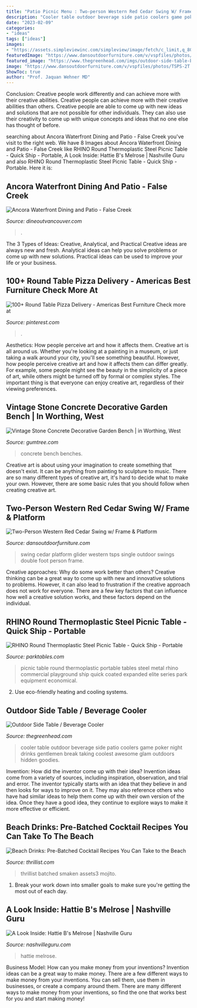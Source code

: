 ```yaml
---
title: "Patio Picnic Menu : Two-person Western Red Cedar Swing W/ Frame &amp; Platform"
description: "Cooler table outdoor beverage side patio coolers game poker night drinks gentlemen break taking coolest awesome glam outdoors hidden goodies"
date: "2023-02-09"
categories:
- "ideas"
tags: ["ideas"]
images:
- "https://assets.simpleviewinc.com/simpleview/image/fetch/c_limit,q_80,w_1200/https://assets.simpleviewinc.com/simpleview/image/upload/crm/vancouverbc/Ancora-Dining-3_4CFDC702-177B-4165-BE256C25415ECA29_d639910a-6519-43ab-84c00bf4fc6c68e8.jpg"
featuredImage: "https://www.dansoutdoorfurniture.com/v/vspfiles/photos/TSPS-2T.jpg"
featured_image: "https://www.thegreenhead.com/imgs/outdoor-side-table-beverage-cooler-1.jpg"
image: "https://www.dansoutdoorfurniture.com/v/vspfiles/photos/TSPS-2T.jpg"
ShowToc: true
author: "Prof. Jaquan Wehner MD"
---
```



Conclusion: Creative people work differently and can achieve more with their creative abilities.
Creative people can achieve more with their creative abilities than others. Creative people are able to come up with new ideas and solutions that are not possible for other individuals. They can also use their creativity to come up with unique concepts and ideas that no one else has thought of before.

	

		
searching about Ancora Waterfront Dining and Patio - False Creek you've visit to the right web. We have 8 Images about Ancora Waterfront Dining and Patio - False Creek like RHINO Round Thermoplastic Steel Picnic Table - Quick Ship - Portable, A Look Inside: Hattie B&#039;s Melrose | Nashville Guru and also RHINO Round Thermoplastic Steel Picnic Table - Quick Ship - Portable. Here it is:
		
    
## Ancora Waterfront Dining And Patio - False Creek

<img loading=lazy src="https://assets.simpleviewinc.com/simpleview/image/fetch/c_limit,q_80,w_1200/https://assets.simpleviewinc.com/simpleview/image/upload/crm/vancouverbc/Ancora-Dining-3_4CFDC702-177B-4165-BE256C25415ECA29_d639910a-6519-43ab-84c00bf4fc6c68e8.jpg" onerror="this.onerror=null;this.src='https://tse1.mm.bing.net/th?id=OIP.hb8nmpfdJ8X46oP9FW7UgAAAAA&amp;pid=15.1';" alt="Ancora Waterfront Dining and Patio - False Creek">

_Source: dineoutvancouver.com_

>. 

	

The 3 Types of Ideas: Creative, Analytical, and Practical
Creative ideas are always new and fresh. Analytical ideas can help you solve problems or come up with new solutions. Practical ideas can be used to improve your life or your business.

    
## 100+ Round Table Pizza Delivery - Americas Best Furniture Check More At

<img loading=lazy src="https://i.pinimg.com/736x/23/87/25/2387251dec5c0928cacb0563d4c53703.jpg" onerror="this.onerror=null;this.src='https://tse4.mm.bing.net/th?id=OIP.1Wn_gyI6WQXuSdLLzU6cwwHaJh&amp;pid=15.1';" alt="100+ Round Table Pizza Delivery - Americas Best Furniture Check more at">

_Source: pinterest.com_

>. 

	

Aesthetics: How people perceive art and how it affects them.
Creative art is all around us. Whether you're looking at a painting in a museum, or just taking a walk around your city, you'll see something beautiful. However, how people perceive creative art and how it affects them can differ greatly. For example, some people might see the beauty in the simplicity of a piece of art, while others might be turned off by formal or complex styles. The important thing is that everyone can enjoy creative art, regardless of their viewing preferences.

    
## Vintage Stone Concrete Decorative Garden Bench | In Worthing, West

<img loading=lazy src="https://i.ebayimg.com/00/s/NzY4WDEwMjQ=/z/euEAAOSwEflfst61/$_86.JPG" onerror="this.onerror=null;this.src='https://tse1.mm.bing.net/th?id=OIP.-cT5MFhEe2PiMBkSv9EhBwHaFj&amp;pid=15.1';" alt="Vintage Stone Concrete Decorative Garden Bench | in Worthing, West">

_Source: gumtree.com_

>concrete bench benches. 

	

Creative art is about using your imagination to create something that doesn't exist. It can be anything from painting to sculpture to music. There are so many different types of creative art, it's hard to decide what to make your own. However, there are some basic rules that you should follow when creating creative art.

    
## Two-Person Western Red Cedar Swing W/ Frame &amp; Platform

<img loading=lazy src="https://www.dansoutdoorfurniture.com/v/vspfiles/photos/TSPS-2T.jpg" onerror="this.onerror=null;this.src='https://tse4.mm.bing.net/th?id=OIP.Eaj67kDKewVzkDeCDEMi0gHaF0&amp;pid=15.1';" alt="Two-Person Western Red Cedar Swing w/ Frame &amp; Platform">

_Source: dansoutdoorfurniture.com_

>swing cedar platform glider western tsps single outdoor swings double foot person frame. 

	

Creative approaches: Why do some work better than others?
Creative thinking can be a great way to come up with new and innovative solutions to problems. However, it can also lead to frustration if the creative approach does not work for everyone. There are a few key factors that can influence how well a creative solution works, and these factors depend on the individual.

    
## RHINO Round Thermoplastic Steel Picnic Table - Quick Ship - Portable

<img loading=lazy src="https://www.parktables.com/content/images/thumbs/0002817_rhino-round-thermoplastic-steel-picnic-table-quick-ship-portable.jpeg" onerror="this.onerror=null;this.src='https://tse2.mm.bing.net/th?id=OIP.o2Sj_-SzF_6frhM4DXazEQHaE8&amp;pid=15.1';" alt="RHINO Round Thermoplastic Steel Picnic Table - Quick Ship - Portable">

_Source: parktables.com_

>picnic table round thermoplastic portable tables steel metal rhino commercial playground ship quick coated expanded elite series park equipment economical. 

	

2. Use eco-friendly heating and cooling systems.

    
## Outdoor Side Table / Beverage Cooler

<img loading=lazy src="https://www.thegreenhead.com/imgs/outdoor-side-table-beverage-cooler-1.jpg" onerror="this.onerror=null;this.src='https://tse4.mm.bing.net/th?id=OIP.S-umGoar0Kiss1DAVJSIzQHaHa&amp;pid=15.1';" alt="Outdoor Side Table / Beverage Cooler">

_Source: thegreenhead.com_

>cooler table outdoor beverage side patio coolers game poker night drinks gentlemen break taking coolest awesome glam outdoors hidden goodies. 

	

Invention: How did the inventor come up with their idea?
Invention ideas come from a variety of sources, including inspiration, observation, and trial and error. The inventor typically starts with an idea that they believe in and then looks for ways to improve on it. They may also reference others who have had similar ideas to help them come up with their own version of the idea. Once they have a good idea, they continue to explore ways to make it more effective or efficient.

    
## Beach Drinks: Pre-Batched Cocktail Recipes You Can Take To The Beach

<img loading=lazy src="https://assets3.thrillist.com/v1/image/2679323/1200x600/scale;" onerror="this.onerror=null;this.src='https://tse3.mm.bing.net/th?id=OIP.y3vQrkCJZXcb-rNMRs__UQHaE8&amp;pid=15.1';" alt="Beach Drinks: Pre-Batched Cocktail Recipes You Can Take to the Beach">

_Source: thrillist.com_

>thrillist batched smaken assets3 mojito. 

	

1. Break your work down into smaller goals to make sure you're getting the most out of each day. 

    
## A Look Inside: Hattie B&#039;s Melrose | Nashville Guru

<img loading=lazy src="https://nashvilleguru.com/officialwebsite/wp-content/uploads/2017/11/Hattie-Bs-Melrose-Nashville-7.jpg" onerror="this.onerror=null;this.src='https://tse1.mm.bing.net/th?id=OIP.JABJ1QeMnMMiO05ZCd1JggHaE8&amp;pid=15.1';" alt="A Look Inside: Hattie B&#039;s Melrose | Nashville Guru">

_Source: nashvilleguru.com_

>hattie melrose. 

	

Business Model: How can you make money from your inventions?
Invention ideas can be a great way to make money. There are a few different ways to make money from your inventions. You can sell them, use them in businesses, or create a company around them. There are many different ways to make money from your inventions, so find the one that works best for you and start making money!

